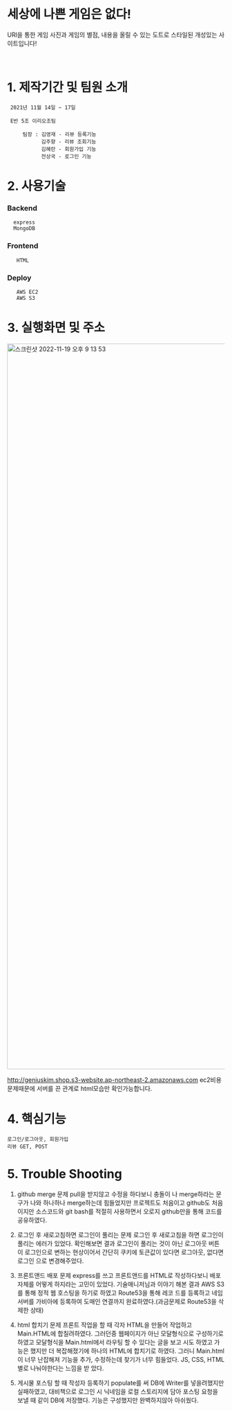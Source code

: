 # 세상에 나쁜 게임은 없다!

URl을 통한 게임 사진과 게임의 별점, 내용을 올릴 수 있는 도트로 스타일된 개성있는 사이트입니다!

</br>
<h1>1. 제작기간 및 팀원 소개</h1>

     2021년 11월 14일 ~ 17일 

     E반 5조 이리오조팀 

         팀장 : 김영재 - 리뷰 등록기능 
               김주향 - 리뷰 조회기능 
               김혜란 - 회원가입 기능 
               전상국 - 로그인 기능
               
               
<h1>2. 사용기술</h1>

  <h3>Backend</h3>
      
      express
      MongoDB

  <h3>Frontend</h3>
  
       HTML
       
  <h3>Deploy</h3>
  
       AWS EC2
       AWS S3
       
       
<h1>3. 실행화면 및 주소</h1>

<img width="1676" alt="스크린샷 2022-11-19 오후 9 13 53" src="https://user-images.githubusercontent.com/103705842/202850324-5d010838-976b-4a0b-a6b0-be381b54203b.png">

http://geniuskim.shop.s3-website.ap-northeast-2.amazonaws.com
ec2비용문제때문에 서버를 끈 관계로 html모습만 확인가능합니다.




<h1> 4. 핵심기능 </h1>

    로그인/로그아웃, 회원가입
    리뷰 GET, POST
    

<h1> 5. Trouble Shooting </h1>

   1. github merge 문제 
       pull을 받지않고 수정을 하다보니 충돌이 나 merge하라는 문구가 나와 하나하나 merge하는데 힘들었지만 프로젝트도 처음이고 github도 처음이지만 소스코드와 git bash를 적절히 사용하면서 오로지          github만을 통해 코드를 공유하였다.

  2. 로그인 후 새로고침하면 로그인이 풀리는 문제 
      로그인 후 새로고침을 하면 로그인이 풀리는 에러가 있었다. 확인해보면 결과 로그인이 풀리는 것이 아닌 로그아웃 버튼이 로그인으로 변하는 현상이어서 간단히 쿠키에 토큰값이 있다면 로그아웃, 없다면 로그인       으로 변경해주었다.

  3. 프론트앤드 배포 문제
      express를 쓰고 프론트앤드를 HTML로 작성하다보니 배포 자체를 어떻게 하지라는 고민이 있었다. 기술매니저님과 이야기 해본 결과 AWS S3를 통해 정적 웹 호스팅을 하기로 하였고 Route53을 통해 레코       드를 등록하고 네임서버를 가비아에 등록하여 도매인 연결까지 완료하였다.(과금문제로 Route53을 삭제한 상태)

  4. html 합치기 문제
      프론트 작업을 할 때 각자 HTML을 만들어 작업하고 Main.HTML에 합칠려하였다. 그러던중 웹페이지가 아닌 모달형식으로 구성하기로 하였고 모달형식을 Main.html에서 라우팅 할 수 있다는 글을 보고 시도       하였고 가능은 했지만 더 복잡해졌기에 하나의 HTML에 합치기로 하였다. 그러니 Main.html이 너무 난잡해져 기능을 추가, 수정하는데 찾기가 너무 힘들었다. JS, CSS, HTML별로 나눠야한다는 느낌을 받       았다.

  5. 게시물 포스팅 할 때 작성자 등록하기
      populate를 써 DB에 Writer를 넣을려했지만 실패하였고, 대비책으로 로그인 시 닉네임을 로컬 스토리지에 담아 포스팅 요청을 보낼 때 같이 DB에 저장했다. 기능은 구성했지만 완벽하지않아 아쉬웠다.
   
  


    
